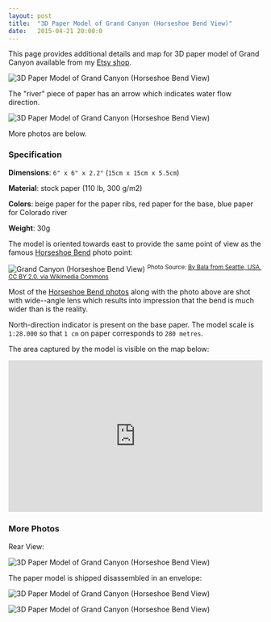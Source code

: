 ```yaml
---
layout: post
title:  "3D Paper Model of Grand Canyon (Horseshoe Bend View)"
date:   2015-04-21 20:00:0
---
```


This page provides additional details and map for 3D paper model of Grand Canyon available from my [Etsy shop](https://www.etsy.com/listing/230675874/grand-canyon-3d-paper-model).

![3D Paper Model of Grand Canyon (Horseshoe Bend View)]({{site.baseurl}}/images/2015-04-21-grand-canyon/09.jpg "3D Paper Model of Grand Canyon (Horseshoe Bend View)")

The "river" piece of paper has an arrow which indicates water flow direction.

![3D Paper Model of Grand Canyon (Horseshoe Bend View)]({{site.baseurl}}/images/2015-04-21-grand-canyon/07.jpg "3D Paper Model of Grand Canyon (Horseshoe Bend View)")

More photos are below.

### Specification

__Dimensions__: `6" x 6" x 2.2"`  (`15cm x 15cm x 5.5cm`)

__Material__: stock paper (110 lb, 300 g/m2)

__Colors__: beige paper for the paper ribs, red paper for the base, blue paper for Colorado river

__Weight__: 30g

The model is oriented towards east to provide the same point of view as the famous [Horseshoe Bend](http://en.wikipedia.org/wiki/Horseshoe_Bend_%28Arizona%29) photo point: 

![Grand Canyon (Horseshoe Bend View)]({{site.baseurl}}/images/2015-04-21-grand-canyon/photo-grand-canyon.jpg "Grand Canyon (Horseshoe Bend View)")
<sup>Photo Source: [By Bala from Seattle, USA. CC BY 2.0. via Wikimedia Commons](http://commons.wikimedia.org/wiki/File:HorseShoe_Bend.jpg)</sup>

Most of the [Horseshoe Bend photos](https://www.google.sk/search?q=horseshoe+bend+colorado+river&safe=off&espv=2&biw=1278&bih=945&source=lnms&tbm=isch&sa=X&ei=5Oc1VbnHHIOnsAGSpIO4BA&ved=0CAYQ_AUoAQ) along with the photo above are shot with wide--angle lens which results into impression that the bend is much wider than is the reality.

North-direction indicator is present on the base paper.
The model scale is `1:28.000` so that `1 cm` on paper corresponds to `280 metres`. 

The area captured by the model is visible on the map below:

<iframe width="100%" height="300px" frameBorder="0" src="https://umap.openstreetmap.fr/en/map/3d-model-colorado-river-horseshoe-bend_36985?scaleControl=false&miniMap=false&scrollWheelZoom=true&zoomControl=true&allowEdit=false&moreControl=true&datalayersControl=true&onLoadPanel=undefined&captionBar=false"></iframe>



### More Photos

Rear View:

![3D Paper Model of Grand Canyon (Horseshoe Bend View)]({{site.baseurl}}/images/2015-04-21-grand-canyon/08.jpg "3D Paper Model of Grand Canyon (Horseshoe Bend View)")

The paper model is shipped disassembled in an envelope:

![3D Paper Model of Grand Canyon (Horseshoe Bend View)]({{site.baseurl}}/images/2015-04-21-grand-canyon/01.jpg "3D Paper Model of Grand Canyon (Horseshoe Bend View)")

![3D Paper Model of Grand Canyon (Horseshoe Bend View)]({{site.baseurl}}/images/2015-04-21-grand-canyon/10.jpg "3D Paper Model of Grand Canyon (Horseshoe Bend View)")

